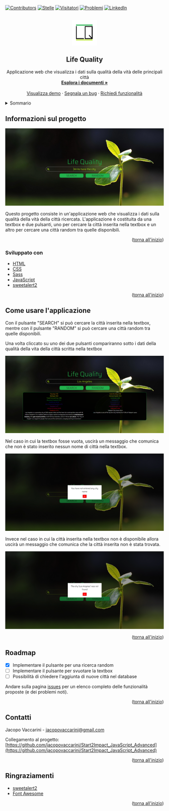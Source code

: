 <div id="top"></div>


<!-- PROJECT SHIELDS -->
[![Contributors][contributors-shield]][contributors-url]
[![Stelle][stelle-shield]][stelle-url]
[![Visitatori][watchers-shield]][watchers-url]
[![Problemi][issues-shield]][issues-url]
[![LinkedIn][linkedin-shield]][linkedin-url]


<!-- LOGO DEL PROGETTO -->
<br />
<div align="center">
  <a href="https://github.com/jacopovaccarini/Start2Impact_JavaScript_Advanced">
    <img src="assets/img/logo.png" alt="Logo" width="80" height="80">
  </a>

<h2 align="center">Life Quality</h2>

  <p align="center">
    Applicazione web che visualizza i dati sulla qualità della vità delle principali città
    <br />
    <a href="https://github.com/jacopovaccarini/Start2Impact_JavaScript_Advanced"><strong>Esplora i documenti »</strong></a>
    <br />
    <br />
    <a href="https://jacopovaccarini.github.io/Start2Impact_JavaScript_Advanced/">Visualizza demo</a>
    ·
    <a href="https://github.com/jacopovaccarini/Start2Impact_JavaScript_Advanced/issues">Segnala un bug</a>
    ·
    <a href="https://github.com/jacopovaccarini/Start2Impact_JavaScript_Advanced/issues">Richiedi funzionalità</a>
  </p>
</div>



<!-- INDICE -->
<details>
  <summary>Sommario</summary>
  <ol>
    <li>
      <a href="#informazioni-sul-progetto">Informazioni sul progetto</a>
      <ul>
        <li><a href="#sviluppato-con">Sviluppato con</a></li>
      </ul>
    </li>
    <li><a href="#come-usare-lapplicazione">Come usare l'applicazione</a></li>
    <li><a href="#roadmap">Roadmap</a></li>
    <li><a href="#contatti">Contatti</a></li>
    <li><a href="#ringraziamenti">Ringraziamenti</a></li>
  </ol>
</details>



<!-- SUL PROGETTO -->
## Informazioni sul progetto

[![Schermata applicazione][screenshot-progetto1]](https://jacopovaccarini.github.io/Start2Impact_JavaScript_Advanced/)

<p>Questo progetto consiste in un'applicazione web che visualizza i dati sulla qualità della vità della città ricercata. L'applicazione è costituita da una textbox e due pulsanti, uno per cercare la città inserita nella textbox e un altro per cercare una città random tra quelle disponibili.</p>

<p align="right">(<a href="#top">torna all'inizio</a>)</p>


### Sviluppato con

* [HTML](https://html.spec.whatwg.org/)
* [CSS](https://www.w3.org/TR/CSS/)
* [Sass](https://sass-lang.com/)
* [JavaScript](https://developer.mozilla.org/en-US/docs/Web/JavaScript?retiredLocale=it)
* [sweetalert2](https://sweetalert2.github.io/)

<p align="right">(<a href="#top">torna all'inizio</a>)</p>



<!-- ESEMPI DI UTILIZZO -->
## Come usare l'applicazione

<p>Con il pulsante "SEARCH" si può cercare la città inserita nella textbox, mentre con il pulsante "RANDOM" si può cercare una città random tra quelle disponibili.</p>
<p>Una volta cliccato su uno dei due pulsanti compariranno sotto i dati della qualità della vita della città scritta nella textbox<p>

[![Schermata messaggio][screenshot-progetto4]](https://jacopovaccarini.github.io/Start2Impact_JavaScript_Advanced/)

<p>Nel caso in cui la textbox fosse vuota, uscirà un messaggio che comunica che non è stato inserito nessun nome di città nella textbox.</p>

[![Schermata messaggio][screenshot-progetto3]](https://jacopovaccarini.github.io/Start2Impact_JavaScript_Advanced/)

<p>Invece nel caso in cui la città inserita nella textbox non è disponibile allora uscirà un messaggio che comunica che la città inserita non è stata trovata.</p>

[![Schermata messaggio][screenshot-progetto2]](https://jacopovaccarini.github.io/Start2Impact_JavaScript_Advanced/)

<p align="right">(<a href="#top">torna all'inizio</a>)</p>



<!-- ROADMAP -->
## Roadmap

- [x] Implementare il pulsante per una ricerca random
- [ ] Implementare il pulsante per svuotare la textbox
- [ ] Possibilità di chiedere l'aggiunta di nuove città nel database

Andare sulla pagina [issues](https://github.com/jacopovaccarini/Start2Impact_JavaScript_Advanced/issues) per un elenco completo delle funzionalità proposte (e dei problemi noti).

<p align="right">(<a href="#top">torna all'inizio</a>)</p>



<!-- CONTATTO -->
## Contatti

Jacopo Vaccarini - [jacopovaccarini@gmail.com](mailto:jacopovaccarini@gmail.com)

Collegamento al progetto: [https://github.com/jacopovaccarini/Start2Impact_JavaScript_Advanced](https://github.com/jacopovaccarini/Start2Impact_JavaScript_Advanced)

<p align="right">(<a href="#top">torna all'inizio</a>)</p>



<!-- RINGRAZIAMENTI -->
## Ringraziamenti

* [sweetalert2](https://sweetalert2.github.io/)
* [Font Awesome](https://fontawesome.com/)

<p align="right">(<a href="#top">torna all'inizio</a>)</p>

<!-- LINK E IMMAGINI MARKDOWN -->
[contributors-shield]: https://img.shields.io/github/contributors/jacopovaccarini/Start2Impact_JavaScript_Advanced.svg?style=for-the-badge
[contributors-url]: https://github.com/jacopovaccarini/Start2Impact_JavaScript_Advanced/graphs/contributors
[stelle-shield]: https://img.shields.io/github/stars/jacopovaccarini/Start2Impact_JavaScript_Advanced.svg?style=for-the-badge
[stelle-URL]: https://github.com/jacopovaccarini/Start2Impact_JavaScript_Advanced/stargazers
[watchers-shield]: https://img.shields.io/github/watchers/jacopovaccarini/Start2Impact_JavaScript_Advanced.svg?style=for-the-badge
[watchers-url]: https://github.com/jacopovaccarini/Start2Impact_JavaScript_Advanced/watchers
[issues-shield]: https://img.shields.io/github/issues/jacopovaccarini/Start2Impact_JavaScript_Advanced.svg?style=for-the-badge
[issues-URL]: https://github.com/jacopovaccarini/Start2Impact_JavaScript_Advanced/issues
[linkedin-shield]: https://img.shields.io/badge/-LinkedIn-black.svg?style=for-the-badge&logo=linkedin&colorB=555
[linkedin-url]: https://linkedin.com/in/jacopo-vaccarini
[screenshot-progetto1]: assets/img/screenshot1.png
[screenshot-progetto2]: assets/img/screenshot2.png
[screenshot-progetto3]: assets/img/screenshot3.png
[screenshot-progetto4]: assets/img/screenshot4.png
